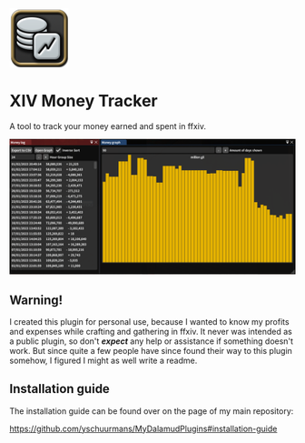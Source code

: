![](res/icon.png)
# XIV Money Tracker 
A tool to track your money earned and spent in ffxiv.

![](res/images/image1.png)

## Warning!
I created this plugin for personal use, because I wanted to know my profits and expenses while crafting and gathering in ffxiv. It never was intended as a public plugin, so don't _**expect**_ any help or assistance if something doesn't work. But since quite a few people have since found their way to this plugin somehow, I figured I might as well write a readme.

## Installation guide
The installation guide can be found over on the page of my main repository:

https://github.com/yschuurmans/MyDalamudPlugins#installation-guide
